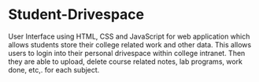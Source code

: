 # Student-Drivespace
User Interface using HTML, CSS and JavaScript for web application which allows students store their college related work and other data. This allows users to login into their personal drivespace within college intranet. Then they are able to upload, delete course related notes, lab programs, work done, etc,.  for each subject.

